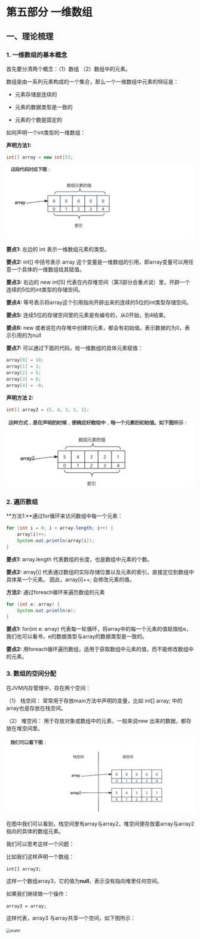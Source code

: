 # 第五部分 一维数组

## 一、理论梳理

### 1. 一维数组的基本概念

首先要分清两个概念：（1）数组 （2）数组中的元素。

数组是由一系列元素构成的一个集合，那么一个一维数组中元素的特征是：

- 元素存储是连续的

-  元素的数据类型是一致的

- 元素的个数是固定的

如何声明一个int类型的一维数组：

**声明方法1:**

```java
int[] array = new int[5];
```

![avater](./pictures/part05-1.png)

**要点1:** 左边的 int 表示一维数组元素的类型。

**要点2:** int[] 中括号表示 array 这个变量是一维数组的引用，即array变量可以用任意一个具体的一维数组给其赋值。

**要点3:** 右边的 new int[5] 代表在内存堆空间（第3部分会重点说）里，开辟一个连续的5位的int类型的存储空间。

**要点4:** 等号表示将array这个引用指向开辟出来的连续的5位的int类型存储空间。

**要点5:** 连续5位的存储空间里的元素是有编号的，从0开始，到4结束。

**要点6:** new 或者说在内存堆中创建的元素，都会有初始值。表示数据的为0，表示引用的为null

**要点7:** 可以通过下面的代码，给一维数组的具体元素赋值：

```java
array[0] = 10;
array[1] = 1;
array[2] = 5;
array[3] = 6;
array[4] = -8;
```

**声明方法 2:**

```java
int[] array2 = {5, 4, 3, 2, 1};
```

<img src="./pictures/part05-2.png" alt="avater" style="zoom:50%;" />

### 2. 遍历数组

**方法1:**通过for循环来访问数组中每一个元素：

```java
for (int i = 0; i < array.length; i++) {
    array[i]++;
    System.out.println(array[i]);
}
```

**要点1:** array.length 代表数组的长度，也是数组中元素的个数。

**要点2:** array[i] 代表通过数组的实际存储位置以及元素的索引，直接定位到数组中具体某一个元素。 因此，array[i]++; 会修改元素的值。

 

**方法2:** 通过foreach循环来遍历数组的元素

```java
for (int e: array) {
    System.out.println(e);
}
```

**要点1:** for(int e: array) 代表每一轮循环，将array中的每一个元素的值赋值给e，我们也可以看书，e的数据类型与array的数据类型是一致的。

**要点2:** 用foreach循环遍历数组，适用于获取数组中元素的值，而不能修改数组中的元素。

### 3. 数组的空间分配

在JVM内存管理中，存在两个空间：

（1）   栈空间： 常常用于存放main方法中声明的变量，比如 int[] array; 中的array也是存放在栈空间。

（2）   堆空间： 用于存放对象或数组中的元素，一般来说new 出来的数据，都存放在堆空间里。

<img src="./pictures/part05-3.png" alt="avater" style="zoom:67%;" />

在图中我们可以看到，栈空间里有array与array2，堆空间便存放着array与array2指向的具体的数组元素。

我们可以思考这样一个问题：

比如我们这样声明一个数组：

```int[] array3;```

这样一个数组array3，它的值为**null**，表示没有指向堆里任何空间。

如果我们继续做一个操作：

```array3 = array;```

这样代表，array3 与array共享一个空间，如下图所示：

<img src="./pictures/part05-4.png" alt="avater" style="zoom:67%;" />

